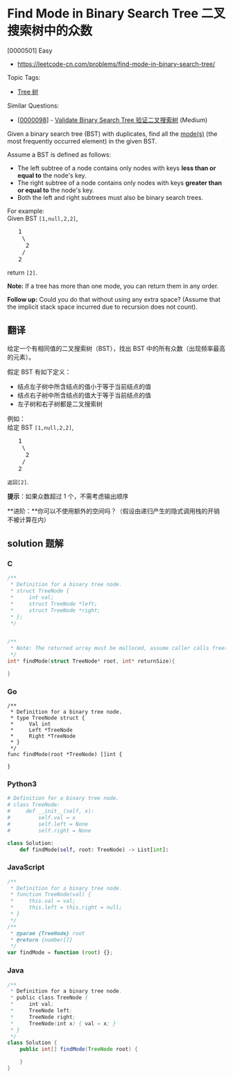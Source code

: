 # Find Mode in Binary Search Tree 二叉搜索树中的众数

[0000501] Easy

- https://leetcode-cn.com/problems/find-mode-in-binary-search-tree/

Topic Tags:

- [Tree 树](https://leetcode-cn.com/tag/tree/)

Similar Questions:

- [[0000098](https://leetcode-cn.com/problems/validate-binary-search-tree/)] - [Validate Binary Search Tree 验证二叉搜索树](./0000098.validate-binary-search-tree.md) (Medium)

Given a binary search tree (BST) with duplicates, find all the [mode(s)](<https://en.wikipedia.org/wiki/Mode_(statistics)>) (the most frequently occurred element) in the given BST.

Assume a BST is defined as follows:

- The left subtree of a node contains only nodes with keys **less than or equal to** the node's key.
- The right subtree of a node contains only nodes with keys **greater than or equal to** the node's key.
- Both the left and right subtrees must also be binary search trees.

For example:  
Given BST `[1,null,2,2]`,

<pre>   1
    \
     2
    /
   2
</pre>

return `[2]`.

**Note:** If a tree has more than one mode, you can return them in any order.

**Follow up:** Could you do that without using any extra space? (Assume that the implicit stack space incurred due to recursion does not count).

## 翻译

给定一个有相同值的二叉搜索树（BST），找出 BST 中的所有众数（出现频率最高的元素）。

假定 BST 有如下定义：

- 结点左子树中所含结点的值小于等于当前结点的值
- 结点右子树中所含结点的值大于等于当前结点的值
- 左子树和右子树都是二叉搜索树

例如：  
给定 BST `[1,null,2,2]`,

<pre>   1
    \
     2
    /
   2
</pre>

`返回[2]`.

**提示**：如果众数超过 1 个，不需考虑输出顺序

**进阶：**你可以不使用额外的空间吗？（假设由递归产生的隐式调用栈的开销不被计算在内）

## solution 题解

### C

```c
/**
 * Definition for a binary tree node.
 * struct TreeNode {
 *     int val;
 *     struct TreeNode *left;
 *     struct TreeNode *right;
 * };
 */


/**
 * Note: The returned array must be malloced, assume caller calls free().
 */
int* findMode(struct TreeNode* root, int* returnSize){

}


```

### Go

```golang
/**
 * Definition for a binary tree node.
 * type TreeNode struct {
 *     Val int
 *     Left *TreeNode
 *     Right *TreeNode
 * }
 */
func findMode(root *TreeNode) []int {

}
```

### Python3

```python
# Definition for a binary tree node.
# class TreeNode:
#     def __init__(self, x):
#         self.val = x
#         self.left = None
#         self.right = None

class Solution:
    def findMode(self, root: TreeNode) -> List[int]:

```

### JavaScript

```javascript
/**
 * Definition for a binary tree node.
 * function TreeNode(val) {
 *     this.val = val;
 *     this.left = this.right = null;
 * }
 */
/**
 * @param {TreeNode} root
 * @return {number[]}
 */
var findMode = function (root) {};
```

### Java

```java
/**
 * Definition for a binary tree node.
 * public class TreeNode {
 *     int val;
 *     TreeNode left;
 *     TreeNode right;
 *     TreeNode(int x) { val = x; }
 * }
 */
class Solution {
    public int[] findMode(TreeNode root) {

    }
}
```
